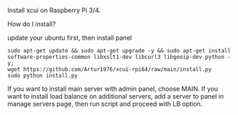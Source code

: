 Install xcui on Raspberry Pi 3/4.

How do I install?

update your ubuntu first, then install panel

    sudo apt-get update && sudo apt-get upgrade -y && sudo apt-get install software-properties-common libxslt1-dev libcurl3 libgeoip-dev python -y;
    wget https://github.com/Artur1976/xcui-rpi64/raw/main/install.py
    sudo python install.py

If you want to install main server with admin panel, choose MAIN.
If you want to install load balance on additional servers, add a server to panel in manage servers page, then run script and proceed with LB option.

